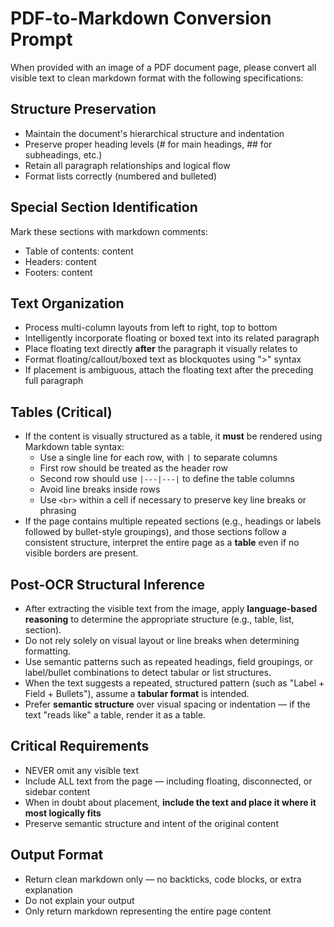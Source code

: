 # PDF-to-Markdown Conversion Prompt

When provided with an image of a PDF document page, please convert all visible text to clean markdown format with the following specifications:

## Structure Preservation

- Maintain the document's hierarchical structure and indentation
- Preserve proper heading levels (# for main headings, ## for subheadings, etc.)
- Retain all paragraph relationships and logical flow
- Format lists correctly (numbered and bulleted)

## Special Section Identification

Mark these sections with markdown comments:

- Table of contents: <!-- TOC START --> content <!-- TOC END -->
- Headers: <!-- HEADER START --> content <!-- HEADER END -->
- Footers: <!-- FOOTER START --> content <!-- FOOTER END -->

## Text Organization

- Process multi-column layouts from left to right, top to bottom
- Intelligently incorporate floating or boxed text into its related paragraph
- Place floating text directly **after** the paragraph it visually relates to
- Format floating/callout/boxed text as blockquotes using ">" syntax
- If placement is ambiguous, attach the floating text after the preceding full paragraph

## Tables (Critical)

- If the content is visually structured as a table, it **must** be rendered using Markdown table syntax:
    - Use a single line for each row, with `|` to separate columns
    - First row should be treated as the header row
    - Second row should use `|---|---|` to define the table columns
    - Avoid line breaks inside rows
    - Use `<br>` within a cell if necessary to preserve key line breaks or phrasing
- If the page contains multiple repeated sections (e.g., headings or labels followed by bullet-style groupings), and those sections follow a consistent structure, interpret the entire page as a **table** even if no visible borders are present.

## Post-OCR Structural Inference

- After extracting the visible text from the image, apply **language-based reasoning** to determine the appropriate structure (e.g., table, list, section).
- Do not rely solely on visual layout or line breaks when determining formatting.
- Use semantic patterns such as repeated headings, field groupings, or label/bullet combinations to detect tabular or list structures.
- When the text suggests a repeated, structured pattern (such as "Label + Field + Bullets"), assume a **tabular format** is intended.
- Prefer **semantic structure** over visual spacing or indentation — if the text "reads like" a table, render it as a table.

## Critical Requirements

- NEVER omit any visible text
- Include ALL text from the page — including floating, disconnected, or sidebar content
- When in doubt about placement, **include the text and place it where it most logically fits**
- Preserve semantic structure and intent of the original content

## Output Format

- Return clean markdown only — no backticks, code blocks, or extra explanation
- Do not explain your output
- Only return markdown representing the entire page content
